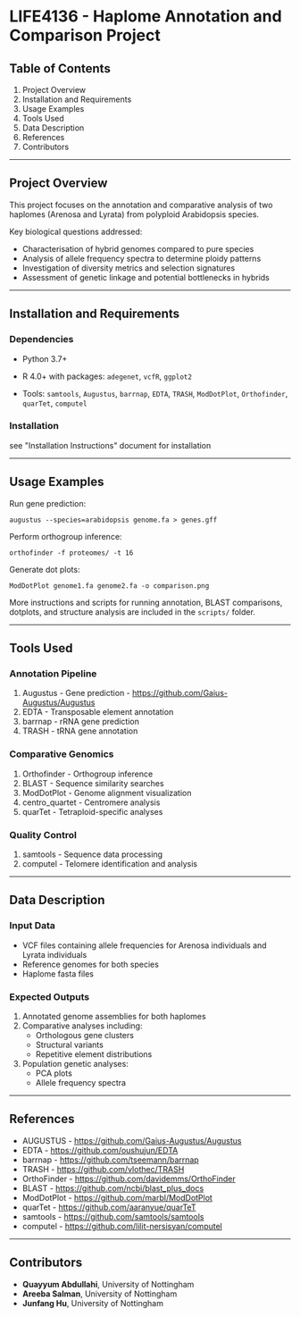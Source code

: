 # LIFE4136 - Haplome Annotation and Comparison Project

## Table of Contents

1. Project Overview
2. Installation and Requirements
3. Usage Examples
4. Tools Used
5. Data Description
6. References
7. Contributors

---

## Project Overview

This project focuses on the annotation and comparative analysis of two haplomes (Arenosa and Lyrata) from polyploid Arabidopsis species.



Key biological questions addressed:

- Characterisation of hybrid genomes compared to pure species
- Analysis of allele frequency spectra to determine ploidy patterns
- Investigation of diversity metrics and selection signatures
- Assessment of genetic linkage and potential bottlenecks in hybrids

---

## Installation and Requirements

### Dependencies

- Python 3.7+

- R 4.0+ with packages: `adegenet`, `vcfR`, `ggplot2`

- Tools: `samtools`, `Augustus`, `barrnap`, `EDTA`, `TRASH`, `ModDotPlot`, `Orthofinder`, `quarTet`, `computel`



### Installation

see "Installation Instructions" document for installation

---

## Usage Examples

Run gene prediction:

```
augustus --species=arabidopsis genome.fa > genes.gff
```



Perform orthogroup inference:

```
orthofinder -f proteomes/ -t 16
```



Generate dot plots:

```
ModDotPlot genome1.fa genome2.fa -o comparison.png
```



More instructions and scripts for running annotation, BLAST comparisons, dotplots, and structure analysis are included in the `scripts/` folder.

---

## Tools Used

### Annotation Pipeline
1. Augustus - Gene prediction - https://github.com/Gaius-Augustus/Augustus
2. EDTA - Transposable element annotation
3. barrnap - rRNA gene prediction
4. TRASH - tRNA gene annotation

### Comparative Genomics
1. Orthofinder - Orthogroup inference
2. BLAST - Sequence similarity searches
3. ModDotPlot - Genome alignment visualization
3. centro_quartet - Centromere analysis
4. quarTet - Tetraploid-specific analyses

### Quality Control
1. samtools - Sequence data processing
2. computel - Telomere identification and analysis

---

## Data Description
### Input Data
- VCF files containing allele frequencies for Arenosa individuals and Lyrata individuals
- Reference genomes for both species
- Haplome fasta files

### Expected Outputs
1. Annotated genome assemblies for both haplomes
2. Comparative analyses including:
   - Orthologous gene clusters
   - Structural variants
   - Repetitive element distributions
3. Population genetic analyses:
   - PCA plots
   - Allele frequency spectra

---
## References
- AUGUSTUS - https://github.com/Gaius-Augustus/Augustus
- EDTA - https://github.com/oushujun/EDTA
- barrnap - https://github.com/tseemann/barrnap
- TRASH - https://github.com/vlothec/TRASH
- OrthoFinder - https://github.com/davidemms/OrthoFinder
- BLAST - https://github.com/ncbi/blast_plus_docs
- ModDotPlot - https://github.com/marbl/ModDotPlot
- quarTet - https://github.com/aaranyue/quarTeT
- samtools - https://github.com/samtools/samtools
- computel - https://github.com/lilit-nersisyan/computel

---
## Contributors

- **Quayyum Abdullahi**, University of Nottingham
- **Areeba Salman**, University of Nottingham
- **Junfang Hu**, University of Nottingham

